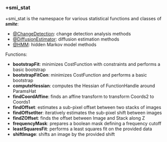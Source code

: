 ### +smi_stat

+smi_stat is the namespace for various statistical functions and classes of
***smite***:
- [@ChangeDetection](@ChangeDetection/README.md):
  change detection analysis methods
- [@DiffusionEstimator](@DiffusionEstimator/README.md):
  diffusion estimation methods
- [@HMM](@HMM/README.md):
  hidden Markov model methods

Functions:
- **bootstrapFit**:
  minimizes CostFunction with constraints and performs a basic bootstrap
- **bootstrapFitCon**:
  minimizes CostFunction and performs a basic bootstrap
- **computeHessian**:
  computes the Hessian of FunctionHandle around ParamsHat
- **findCoordAffine**:
  finds an affine transform to transform Coords2 to Coords1
- **findOffset**:
  estimates a sub-pixel offset between two stacks of images
- **findOffsetIter**:
  iteratively estimates the sub-pixel shift between images
- **findZOffset**:
  finds the offset between Image and Stack along Z
- **frequencyMask**:
  prepares a boolean mask defining a frequency cutoff
- **leastSquaresFit**:
  performs a least squares fit on the provided data
- **shiftImage**:
  shifts an image by the provided shift
